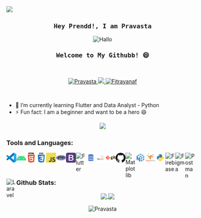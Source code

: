 ![](https://visitor-badge.laobi.icu/badge?page_id=Pravasta.Pravasta)
<h3 align="center" >
        <samp> Hey Prendd!, I am
                <b>Pravasta</b> 
        </samp>
</h3>

<p align="center"> <img alt="Hallo" src="https://raw.githubusercontent.com/MartinHeinz/MartinHeinz/master/wave.gif" width="20px"/> </p>

<h3 align="center">
  <samp> Welcome to My Githubb! 😄 </samp> 
</h3>

<br>

<p align="center">
 <a href="https://www.linkedin.com/in/pravasta-rama-f-004367211/" target="_blank">
  <img src="https://img.shields.io/badge/LinkedIn-0077B5?style=for-the-badge&logo=linkedin&logoColor=white" alt="Pravasta"/>
 </a>
 <a href="https://x.com/pravasta_rama?t=vTF-Zgr_FbS2tDoxbVqKBQ&s=09" target="_blank">
  <img src="https://img.shields.io/badge/Twitter-1DA1F2?style=for-the-badge&logo=twitter&logoColor=white" />
 </a>
 <a href="https://www.instagram.com/fitrayanaf" target="_blank">
  <img src="https://img.shields.io/badge/Instagram-fe4164?style=for-the-badge&logo=instagram&logoColor=white" alt="Fitrayanaf" />
 </a> 
</p>

<br>

- 🌱 I’m currently learning Flutter and Data Analyst - Python
- ⚡ Fun fact: I am a beginner and want to be a hero 😄

<p align="center">
  <a href="https://github.com/Pravasta"><img src="https://readme-typing-svg.herokuapp.com?lines=Graduate+Mathematics;Learner+Software+Developer+|+Data+Analyst;%20Flutter%20|%20Python%20;Currently+Learning&center=true&width=500&height=50"></a>
</p>

### Tools and Languages:

<img align="left" alt="Visual Studio Code" width="26px" src="https://raw.githubusercontent.com/github/explore/80688e429a7d4ef2fca1e82350fe8e3517d3494d/topics/visual-studio-code/visual-studio-code.png" />
<img align="left" alt="AndroidStudio" width="26px" src="https://raw.githubusercontent.com/github/explore/80688e429a7d4ef2fca1e82350fe8e3517d3494d/topics/android/android.png" />
<img align="left" alt="HTML5" width="26px" src="https://raw.githubusercontent.com/github/explore/80688e429a7d4ef2fca1e82350fe8e3517d3494d/topics/html/html.png" />
<img align="left" alt="CSS3" width="26px" src="https://raw.githubusercontent.com/github/explore/80688e429a7d4ef2fca1e82350fe8e3517d3494d/topics/css/css.png" />
<img align="left" alt="JavaScript" width="26px" src="https://raw.githubusercontent.com/github/explore/80688e429a7d4ef2fca1e82350fe8e3517d3494d/topics/javascript/javascript.png" />
<img align="left" alt="PHP" width="26px" src="https://raw.githubusercontent.com/github/explore/ccc16358ac4530c6a69b1b80c7223cd2744dea83/topics/php/php.png" />
<img align="left" alt="Bootstrap" width="26px" src="https://raw.githubusercontent.com/github/explore/80688e429a7d4ef2fca1e82350fe8e3517d3494d/topics/bootstrap/bootstrap.png" />
<img align="left" alt="Flutter" width="26px" src="https://avatars.githubusercontent.com/u/14101776?s=200&v=4" />
<img align="left" alt="SQL" width="26px" src="https://raw.githubusercontent.com/github/explore/80688e429a7d4ef2fca1e82350fe8e3517d3494d/topics/sql/sql.png" />
<img align="left" alt="MySQL" width="26px" src="https://raw.githubusercontent.com/github/explore/80688e429a7d4ef2fca1e82350fe8e3517d3494d/topics/mysql/mysql.png" />
<img align="left" alt="Git" width="26px" src="https://raw.githubusercontent.com/github/explore/80688e429a7d4ef2fca1e82350fe8e3517d3494d/topics/git/git.png" />
<img align="left" alt="GitHub" width="26px" src="https://raw.githubusercontent.com/github/explore/78df643247d429f6cc873026c0622819ad797942/topics/github/github.png" />
<img align="left" alt="Matplotlib" width="26px" src="https://avatars.githubusercontent.com/u/215947?s=200&v=4" />
<img align="left" alt="Matplotlib" width="26px" src="https://raw.githubusercontent.com/github/explore/d530d6a3a171a53f7b8eb4e9e005136e7ebd898f/topics/numpy/numpy.png" />
<img align="left" alt="TensorFlow" width="26px" src="https://raw.githubusercontent.com/github/explore/80688e429a7d4ef2fca1e82350fe8e3517d3494d/topics/tensorflow/tensorflow.png" />
<img align="left" alt="Python" width="26px" src="https://raw.githubusercontent.com/github/explore/80688e429a7d4ef2fca1e82350fe8e3517d3494d/topics/python/python.png" />
<img align="left" alt="Firebase" width="26px" src="https://skillicons.dev/icons?i=firebase" />
<img align="left" alt="Figma" width="26px" src="https://skillicons.dev/icons?i=figma" />
<img align="left" alt="Postman" width="26px" src="https://skillicons.dev/icons?i=postman" />
<img align="left" alt="Laravel" width="26px" src="https://skillicons.dev/icons?i=laravel" />

<br>
<br>

### Github Stats:

<p align="center">
  <a href="https://github.com/Pravasta">
    <img align="center"  height="175px" src="https://github-readme-stats.vercel.app/api?username=Pravasta&show_icons=true&hide_border=true&title_color=94b4a4&amp&icon_color=FFFFFF&amp&text_color=FFFFFF&amp&bg_color=000000&count_private=true&include_all_commits=true"/>
  </a>
  <a href="https://github.com/Pravasta">
    <img align="center" height="175px"  src="https://github-readme-stats.vercel.app/api/top-langs/?username=Pravasta&text_color=FFFFFF&bg_color=000000&title_color=94b4a4&langs_count=15&layout=compact&hide_border=true" />
  </a>
</p>
  <p align="center"><img align="center" src="https://github-readme-streak-stats.herokuapp.com/?user=Pravasta&text_color=FFFFFF&bg_color=000000&title_color=94b4a4&langs_count=15&layout=compact&hide_border=true" alt="Pravasta" /></p>


<!--
**Pravasta/Pravasta** is a ✨ _special_ ✨ repository because its `README.md` (this file) appears on your GitHub profile.

Here are some ideas to get you started:

- 🔭 I’m currently working on ...
- 🌱 I’m currently learning ...
- 👯 I’m looking to collaborate on ...
- 🤔 I’m looking for help with ...
- 💬 Ask me about ...
- 📫 How to reach me: ...
- 😄 Pronouns: ...
- ⚡ Fun fact: ...
-->
